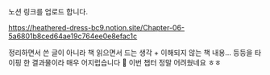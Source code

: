 노션 링크를 업로드 합니다.

https://heathered-dress-bc9.notion.site/Chapter-06-5a6801b8ced64ae19c764ee0e8efac1c

정리하면서 쓴 글이 아니라 책 읽으면서 드는 생각 + 이해되지 않는 책 내용... 등등을 타이핑 한 결과물이라 매우 어지럽습니다 🤪
이번 챕터 정말 어려웠네요 ㅎㅎ